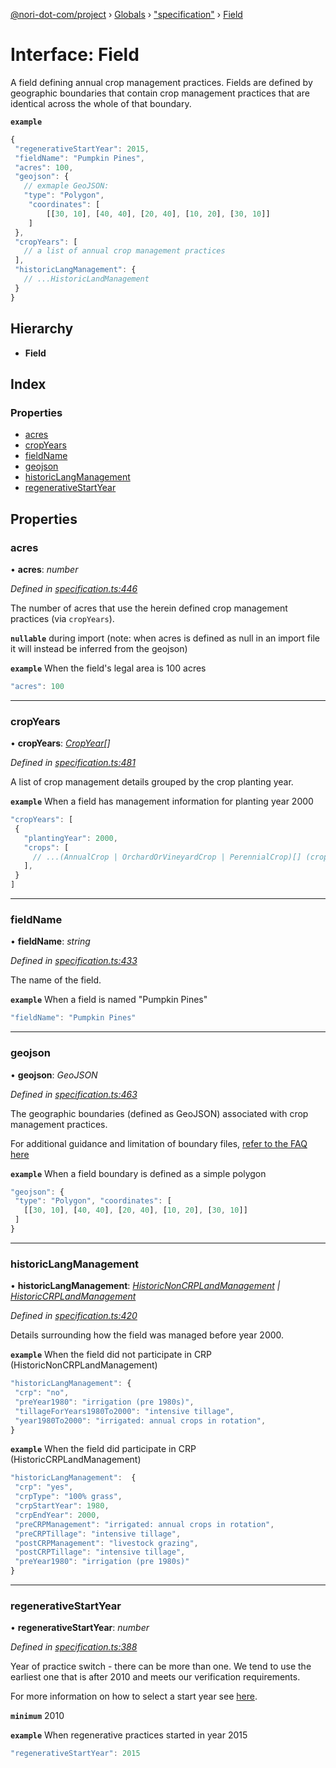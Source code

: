 [@nori-dot-com/project](../README.md) › [Globals](../globals.md) › ["specification"](../modules/_specification_.md) › [Field](_specification_.field.md)

# Interface: Field

A field defining annual crop management practices. Fields are defined by geographic boundaries that contain crop management practices that are identical across the whole of that boundary.

**`example`** 

```js
{
 "regenerativeStartYear": 2015,
 "fieldName": "Pumpkin Pines",
 "acres": 100,
 "geojson": {
   // exmaple GeoJSON:
   "type": "Polygon",
    "coordinates": [
        [[30, 10], [40, 40], [20, 40], [10, 20], [30, 10]]
    ]
 },
 "cropYears": [
   // a list of annual crop management practices
 ],
 "historicLangManagement": {
   // ...HistoricLandManagement
 }
}
```

## Hierarchy

* **Field**

## Index

### Properties

* [acres](_specification_.field.md#acres)
* [cropYears](_specification_.field.md#cropyears)
* [fieldName](_specification_.field.md#fieldname)
* [geojson](_specification_.field.md#geojson)
* [historicLangManagement](_specification_.field.md#historiclangmanagement)
* [regenerativeStartYear](_specification_.field.md#regenerativestartyear)

## Properties

###  acres

• **acres**: *number*

*Defined in [specification.ts:446](https://github.com/nori-dot-eco/nori-dot-com/blob/7c30b8e/packages/project/src/specification.ts#L446)*

The number of acres that use the herein defined crop management practices (via `cropYears`).

**`nullable`** during import (note: when acres is defined as null in an import file it will instead be inferred from the geojson)

**`example`** <caption>When the field's legal area is 100 acres</caption>

```js
"acres": 100
```

___

###  cropYears

• **cropYears**: *[CropYear](_specification_.cropyear.md)[]*

*Defined in [specification.ts:481](https://github.com/nori-dot-eco/nori-dot-com/blob/7c30b8e/packages/project/src/specification.ts#L481)*

A list of crop management details grouped by the crop planting year.

**`example`** <caption>When a field has management information for planting year 2000</caption>

```js
"cropYears": [
 {
   "plantingYear": 2000,
   "crops": [
     // ...(AnnualCrop | OrchardOrVineyardCrop | PerennialCrop)[] (crops that were planted in year 2000)
   ],
 }
]
```

___

###  fieldName

• **fieldName**: *string*

*Defined in [specification.ts:433](https://github.com/nori-dot-eco/nori-dot-com/blob/7c30b8e/packages/project/src/specification.ts#L433)*

The name of the field.

**`example`** <caption>When a field is named "Pumpkin Pines"</caption>

```js
"fieldName": "Pumpkin Pines"
```

___

###  geojson

• **geojson**: *GeoJSON*

*Defined in [specification.ts:463](https://github.com/nori-dot-eco/nori-dot-com/blob/7c30b8e/packages/project/src/specification.ts#L463)*

The geographic boundaries (defined as GeoJSON) associated with crop management practices.

For additional guidance and limitation of boundary files, [refer to the FAQ here](https://docs.google.com/document/d/1vnJKwFzU6drCjTD-eVXUK_59togcmROliyOU1y8Ne1U/edit?ts=5ed8f2d1#heading=h.fbiiknhrzhg8)

**`example`** <caption>When a field boundary is defined as a simple polygon</caption>

```js
"geojson": {
 "type": "Polygon", "coordinates": [
   [[30, 10], [40, 40], [20, 40], [10, 20], [30, 10]]
 ]
}
```

___

###  historicLangManagement

• **historicLangManagement**: *[HistoricNonCRPLandManagement](_specification_.historicnoncrplandmanagement.md) | [HistoricCRPLandManagement](_specification_.historiccrplandmanagement.md)*

*Defined in [specification.ts:420](https://github.com/nori-dot-eco/nori-dot-com/blob/7c30b8e/packages/project/src/specification.ts#L420)*

Details surrounding how the field was managed before year 2000.

**`example`** <caption>When the field did not participate in CRP (HistoricNonCRPLandManagement)</caption>

```js
"historicLangManagement": {
 "crp": "no",
 "preYear1980": "irrigation (pre 1980s)",
 "tillageForYears1980To2000": "intensive tillage",
 "year1980To2000": "irrigated: annual crops in rotation",
}
```

**`example`** <caption>When the field did participate in CRP (HistoricCRPLandManagement)</caption>

```js
"historicLangManagement":  {
 "crp": "yes",
 "crpType": "100% grass",
 "crpStartYear": 1980,
 "crpEndYear": 2000,
 "preCRPManagement": "irrigated: annual crops in rotation",
 "preCRPTillage": "intensive tillage",
 "postCRPManagement": "livestock grazing",
 "postCRPTillage": "intensive tillage",
 "preYear1980": "irrigation (pre 1980s)"
}
```

___

###  regenerativeStartYear

• **regenerativeStartYear**: *number*

*Defined in [specification.ts:388](https://github.com/nori-dot-eco/nori-dot-com/blob/7c30b8e/packages/project/src/specification.ts#L388)*

Year of practice switch - there can be more than one. We tend to use the earliest one that is after 2010 and meets our verification requirements.

For more information on how to select a start year see [here](https://go.nori.com/years).

**`minimum`** 2010

**`example`** <caption>When regenerative practices started in year 2015</caption>

```js
"regenerativeStartYear": 2015
```
